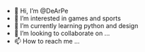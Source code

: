 - 👋 Hi, I’m @DeArPe
- 👀 I’m interested in games and sports
- 🌱 I’m currently learning python and design
- 💞️ I’m looking to collaborate on ...
- 📫 How to reach me ...

<!---
DeArPe/DeArPe is a ✨ special ✨ repository because its `README.md` (this file) appears on your GitHub profile.
You can click the Preview link to take a look at your changes.
--->
